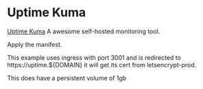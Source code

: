 # Uptime Kuma


[Uptime Kuma](uptime.kuma.pet) A awesome self-hosted monitoring tool.

Apply the manifest.

This example uses ingress with port 3001 and is redirected to https://uptime.${DOMAIN} it will get its cert from letsencrypt-prod.

This does have a persistent volume of 1gb